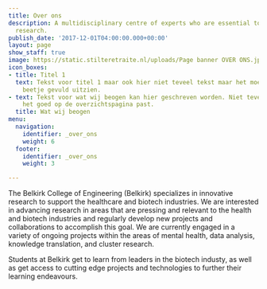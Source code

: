 ```yaml
---
title: Over ons
description: A multidisciplinary centre of experts who are essential to patient-oriented
  research.
publish_date: '2017-12-01T04:00:00.000+00:00'
layout: page
show_staff: true
image: https://static.stilteretraite.nl/uploads/Page banner OVER ONS.jpg
icon_boxes:
- title: Titel 1
  text: Tekst voor titel 1 maar ook hier niet teveel tekst maar het moet er wel een
    beetje gevuld uitzien.
- text: Tekst voor wat wij beogen kan hier geschreven worden. Niet teveel tekst zodat
    het goed op de overzichtspagina past.
  title: Wat wij beogen
menu:
  navigation:
    identifier: _over_ons
    weight: 6
  footer:
    identifier: _over_ons
    weight: 3

---
```

The Belkirk College of Engineering (Belkirk) specializes in innovative research to support the healthcare and biotech industries. We are interested in advancing research in areas that are pressing and relevant to the health and biotech industries and regularly develop new projects and collaborations to accomplish this goal. We are currently engaged in a variety of ongoing projects within the areas of mental health, data analysis, knowledge translation, and cluster research.

Students at Belkirk get to learn from leaders in the biotech industy, as well as get access to cutting edge projects and technologies to further their learning endeavours.